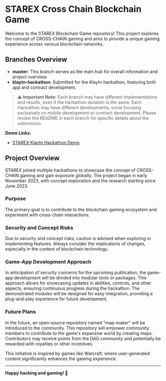 # STAREX Cross Chain Blockchain Game

Welcome to the STAREX Blockchain Game repository! This project explores the concept of CROSS-CHAIN gaming and aims to provide a unique gaming experience across various blockchain networks.

## Branches Overview

- **master:** This branch serves as the main hub for overall information and project overview.
- **klaytn-hackathon:** Submitted for the Klaytn hackathon, featuring both app and contract development.

> ⚠️ **Important Note:** Each branch may have different implementations and results, even if the hackathon duration is the same. Each Hackathon may have different developments, some focusing exclusively on mobile development or contract development. Please review the README in each branch for specific details about the submission.

**Demo Links:**

- [STAREX Klaytn Hackathon Demo](https://starex-klaytn.vercel.app)

## Project Overview

STAREX joined multiple hackathons to showcase the concept of CROSS-CHAIN gaming and gain exposure globally. The project began in early November 2023, with concept exploration and the research starting since June 2023.

### Purpose

The primary goal is to contribute to the blockchain gaming ecosystem and experiment with cross-chain interactions.

### Security and Concept Risks

Due to security and concept risks, caution is advised when exploring or implementing features. Always consider the implications of changes, especially in the context of blockchain technology.

### Game-App Development Approach

In anticipation of security concerns for the upcoming publication, the game-app development will be divided into modular tools or packages. This approach allows for showcasing updates in abilities, controls, and other aspects, ensuring continuous progress during the hackathon. The demonstrated modules will be designed for easy integration, providing a plug-and-play experience for future development.

### Future Plans

In the future, an open-source repository named "map-maker" will be introduced to the community. This repository will empower community members to contribute to the game's expansive world by creating maps. Contributors may receive points from the DAO community and potentially be rewarded with royalties or other incentives.

This initiative is inspired by games like Warcraft, where user-generated content significantly enhances the gaming experience.

---

**Happy hacking and gaming! 🚀**
